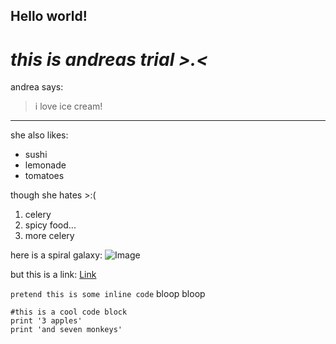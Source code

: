 ## **Hello world!** ##
# *this is andreas trial >.<* #
andrea says:
> i love ice cream!
---
she also likes:
* sushi
* lemonade
* tomatoes

though she hates >:(
1. celery
2. spicy food...
3. more celery

here is a spiral galaxy:
![Image](https://www.eso.org/public/archives/print_posters/screen/print_poster_0051.jpg)

but this is a link:
[Link](https://en.wikipedia.org/wiki/Spiral_galaxy)

`pretend this is some inline code` bloop bloop

```
#this is a cool code block
print '3 apples'
print 'and seven monkeys'
```
